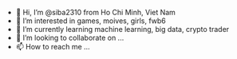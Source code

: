 - 👋 Hi, I’m @siba2310 from Ho Chi Minh, Viet Nam
- 👀 I’m interested in games, moives, girls, fwb6
- 🌱 I’m currently learning machine learning, big data, crypto trader
- 💞️ I’m looking to collaborate on ...
- 📫 How to reach me ...

<!---
siba2310/siba2310 is a ✨ special ✨ repository because its `README.md` (this file) appears on your GitHub profile.
You can click the Preview link to take a look at your changes.
--->
